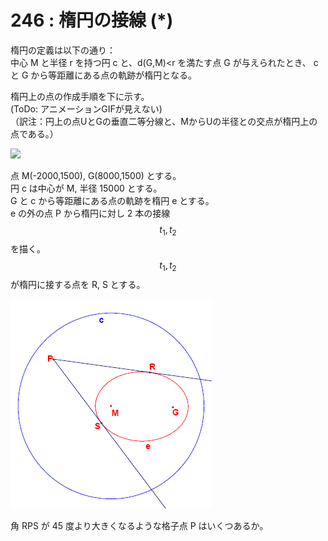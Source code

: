 # 246 : 楕円の接線 (\*)

楕円の定義は以下の通り：\
中心 M と半径 r を持つ円 c と、d(G,M)\<r を満たす点 G が与えられたとき、 c と G から等距離にある点の軌跡が楕円となる。

楕円上の点の作成手順を下に示す。\
(ToDo: アニメーションGIFが見えない)\
（訳注：円上の点UとGの垂直二等分線と、MからUの半径との交点が楕円上の点である。）

![](../../.gitbook/assets/p246\_anim.gif)

点 M(-2000,1500), G(8000,1500) とする。\
円 c は中心が M, 半径 15000 とする。\
G と c から等距離にある点の軌跡を楕円 e とする。\
e の外の点 P から楕円に対し 2 本の接線$$t_1, t_2$$を描く。\
$$t_1, t_2$$が楕円に接する点を R, S とする。

![](<../../.gitbook/assets/image (5).png>)

角 RPS が 45 度より大きくなるような格子点 P はいくつあるか。
